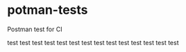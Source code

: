 # potman-tests
Postman test for CI

test test test test test test
test test test test
test test test test